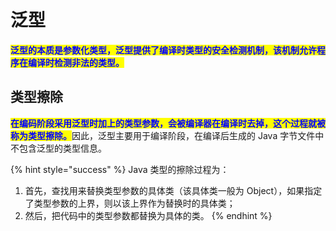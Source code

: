 # 泛型

<mark style="color:blue;">**泛型的本质是参数化类型，泛型提供了编译时类型的安全检测机制，该机制允许程序在编译时检测非法的类型。**</mark>

## 类型擦除 <a href="#jian-shu-fan-xing-ca-chu" id="jian-shu-fan-xing-ca-chu"></a>

<mark style="color:blue;">**在编码阶段采用泛型时加上的类型参数，会被编译器在编译时去掉，这个过程就被称为类型擦除。**</mark>因此，泛型主要用于编译阶段，在编译后生成的 Java 字节文件中不包含泛型的类型信息。

{% hint style="success" %}
Java 类型的擦除过程为：

1. 首先，查找用来替换类型参数的具体类（该具体类一般为 Object），如果指定了类型参数的上界，则以该上界作为替换时的具体类；
2. 然后，把代码中的类型参数都替换为具体的类。
{% endhint %}
